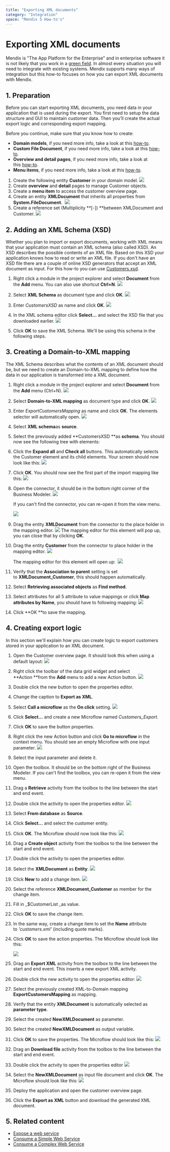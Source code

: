 ```yaml
---
title: "Exporting XML documents"
category: "Integration"
space: "Mendix 5 How-to's"
---
```

# Exporting XML documents

Mendix is "The App Platform for the Enterprise" and in enterprise software it is not likely that you work in a [green field](https://en.wikipedia.org/wiki/Greenfield_project). In almost every situation you will need to integrate with existing systems. Mendix supports many ways of integration but this how-to focuses on how you can export XML documents with Mendix.

## 1. Preparation

Before you can start exporting XML documents, you need data in your application that is used during the export. You first need to setup the data structure and GUI to maintain customer data. Then you'll create the actual export logic and corresponding export mapping.

Before you continue, make sure that you know how to create:

*   **Domain models**, if you need more info, take a look at this [how-to](Creating+a+basic+data+layer).
*   **Custom File Document**, if you need more info, take a look at this [how-to](Working+with+images+and+files).
*   **Overview and detail pages**, if you need more info, take a look at this [how-to](Creating+your+first+two+Overview+and+Detail+pages).
*   **Menu items**, if you need more info, take a look at this [how-to](Setting+Up+the+Navigation+Structure).

1.  Create the following entity **Customer** in your domain model.
    ![](attachments/8782441/8946652.png)
2.  Create **overview** and **detail** pages to manage Customer objects.
3.  Create a **menu item** to access the customer overview page.
4.  Create an entity **XMLDocument** that inherits all properties from **System.FileDocument**. 
    ![](attachments/7831653/8945900.png)
5.  Create a reference set (Multiplicity **[*-*]) **between XMLDocument and Customer.
    ![](attachments/8782441/8946654.png)

## 2\. Adding an XML Schema (XSD)

Whether you plan to import or export documents, working with XML means that your application must contain an XML schema (also called XSD). An XSD describes the possible contents of an XML file. Based on this XSD your application knows how to read or write an XML file. If you don't have an XSD file there are a couple of online XSD generators that accept an XML document as input. For this how-to you can use [Customers.xsd](attachments/8782441/8945818.xsd).

1.  Right click a module in the project explorer and select **Document** from the **Add** menu. You can also use shortcut **Ctrl+N**.
    ![](attachments/7831653/8028202.png)

2.  Select **XML Schema** as document type and click **OK**.
    ![](attachments/7831653/8028203.png)

3.  Enter _CustomersXSD_ as name and click **OK**.
    ![](attachments/7831653/8028204.png)

4.  In the XML schema editor click **Select...** and select the XSD file that you downloaded earlier.
    ![](attachments/8782441/8946656.png)

5.  Click **OK** to save the XML Schema. We'll be using this schema in the following steps.

## 3\. Creating a Domain-to-XML mapping

The XML Schema describes what the contents of an XML document should be, but we need to create an Domain-to-XML mapping to define how the data in our application is transformed into a XML document.

1.  Right click a module in the project explorer and select **Document** from the **Add** menu (Ctrl+N).
    ![](attachments/8782441/8945864.png)

2.  Select **Domain-to-XML mapping** as document type and click **OK**.
    ![](attachments/8782441/8945867.png)

3.  Enter _ExportCustomersMapping_ as name and click **OK**. The elements selector will automatically open.
    ![](attachments/8782441/8945868.png)

4.  Select **XML schema**as **source**.
5.  Select the previously added **CustomersXSD **as **schema**. You should now see the following tree with elements:
6.  Click the **Expand all** and **Check all** buttons. This automatically selects the Customer element and its child elements. Your screen should now look like this:
    ![](attachments/8782441/8946657.png)

7.  Click **OK**. You should now see the first part of the import mapping like this:
    ![](attachments/8782441/8946658.png)

8.  Open the connector, it should be in the bottom right corner of the Business Modeler.
    ![](attachments/8782441/8946635.png)

    If you can't find the connector, you can re-open it from the view menu. 

    ![](attachments/8782441/8945848.png) 

9.  Drag the entity **XMLDocument** from the connector to the place holder in the mapping editor.
    ![](attachments/8782441/8946659.png)
    The mapping editor for this element will pop up, you can close that by clicking **OK**.
10. Drag the entity **Customer** from the connector to place holder in the mapping editor.
    ![](attachments/8782441/8946660.png)

    The mapping editor for this element will open up:
     ![](attachments/8782441/8946663.png)

11. Verify that the **Association to parent** setting is set to **XMLDocument_Customer**, this should happen automatically.
12.  Select **Retrieving associated objects** as **Find method**.
13.  Select attributes for all 5 attribute to value mappings or click **Map attributes by Name**, you should have to following mapping:
    ![](attachments/8782441/8946662.png)

14.  Click **OK **to save the mapping.

## 4\. Creating export logic

In this section we'll explain how you can create logic to export customers stored in your application to an XML document.

1.  Open the Customer overview page. It should look this when using a default layout:
    ![](attachments/8782441/17662017.png)

2.  Right click the toolbar of the data grid widget and select **Action **from the **Add** menu to add a new Action button.
    ![](attachments/8782441/17662019.png)

3.  Double click the new button to open the properties editor.
4.  Change the caption to **Export as XML**.
5.  Select **Call a microflow** as the **On click** setting.
    ![](attachments/8782441/17662020.png)

6.  Click **Select...** and create a new Microflow named _Customers_Export_.
7.  Click **OK** to save the button properties.
8.  Right click the new Action button and click **Go to microflow** in the context menu. You should see an empty Microflow with one input parameter.
    ![](attachments/8782441/17662021.png)

9.  Select the input parameter and delete it.
10.  Open the toolbox. It should be on the bottom right of the Business Modeler. If you can't find the toolbox, you can re-open it from the view menu.
11.  Drag a **Retrieve** activity from the toolbox to the line between the start and end event.
12.  Double click the activity to open the properties editor.
    ![](attachments/8782441/8946445.png)

13.  Select **From database** as **Source**.
14.  Click **Select...** and select the customer entity.
15.  Click **OK**. The Microflow should now look like this:
    ![](attachments/8782441/8946448.png)

16.  Drag a **Create object** activity from the toolbox to the line between the start and end event.
17.  Double click the activity to open the properties editor.
18.  Select the **XMLDocument** as **Entity**.
    ![](attachments/8782441/17662022.png)

19.  Click **New** to add a change item.
    ![](attachments/8782441/8946450.png)

20.  Select the reference **XMLDocument_Customer** as member for the change item.
21.  Fill in _$CustomerList _as value.
22.  Click **OK** to save the change item.
23.  In the same way, create a change item to set the **Name** attribute to _'customers.xml'_ (including quote marks).
24. Click **OK** to save the action properties. The Microflow should look like this:

    ![](attachments/8782441/8946452.png)

25. Drag an **Export XML** activity from the toolbox to the line between the start and end event. This inserts a new export XML activity.
26.  Double click the new activity to open the properties editor:
    ![](attachments/8782441/8946453.png)

27.  Select the previously created XML-to-Domain mapping **ExportCustomersMapping** as mapping.
28.  Verify that the entity **XMLDocument** is automatically selected as **parameter type**.
29.  Select the created **NewXMLDocument** as parameter.
30.  Select the created **NewXMLDocument** as output variable.
31.  Click **OK** to save the properties. The Microflow should look like this:
    ![](attachments/8782441/8946454.png)

32.  Drag an **Download file** activity from the toolbox to the line between the start and end event.
33.  Double click the actvity to open the properties editor
    ![](attachments/8782441/8946457.png)

34.  Select the **NewXMLDocument** as input file document and click **OK**. The Microflow should look like this:
    ![](attachments/8782441/8946456.png)

35.  Deploy the application and open the customer overview page.
36.  Click the **Export as XML** button and download the generated XML document.

## 5\. Related content

*   [Expose a web service](Exposing+a+web+service)
*   [Consume a Simple Web Service](Consuming+a+simple+Web+Service)
*   [Consume a Complex Web Service](Consuming+a+complex+web+service)
